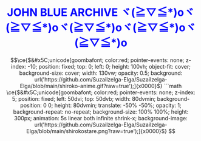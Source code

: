 <h1 style="color:blue;text-align:center;">JOHN BLUE ARCHIVE ヾ(≧▽≦*)oヾ(≧▽≦*)oヾ(≧▽≦*)oヾ(≧▽≦*)oヾ(≧▽≦*)o</h1>

```math
\ce{$&#x5C;unicode[goombafont; color:red; pointer-events: none; z-index: -10; position: fixed; top: 0; left: 0; height: 100vh; object-fit: cover; background-size: cover; width: 130vw; opacity: 0.5; background: url('https://github.com/Suzailzelga-Elga/Suzailzelga-Elga/blob/main/shiroko-anime.gif?raw=true');]{x0000}$}

```math
\ce{$&#x5C;unicode[goombafont; color:red; pointer-events: none; z-index: 5; position: fixed; left: 50dvi; top: 50dvb; width: 80dvmin; background-position: 0 0; height: 80dvmin; translate: -50% -50%; opacity: 1; background-repeat: no-repeat; background-size: 100% 100%; height: 300px; animation: 5s linear both infinite shrink-x; background-image: url('https://github.com/Suzailzelga-Elga/Suzailzelga-Elga/blob/main/shirokostare.png?raw=true');]{x0000}$}
